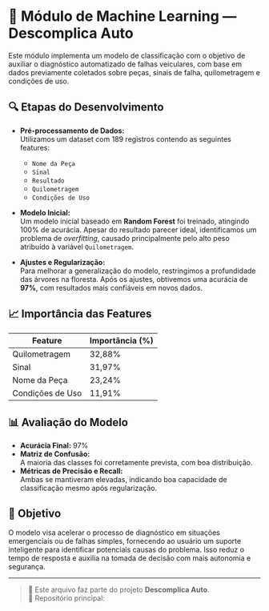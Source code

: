 # 🤖 Módulo de Machine Learning — Descomplica Auto

Este módulo implementa um modelo de classificação com o objetivo de auxiliar o diagnóstico automatizado de falhas veiculares, com base em dados previamente coletados sobre peças, sinais de falha, quilometragem e condições de uso.

## 🔍 Etapas do Desenvolvimento

- **Pré-processamento de Dados:**  
  Utilizamos um dataset com 189 registros contendo as seguintes features:
  - `Nome da Peça`
  - `Sinal`
  - `Resultado`
  - `Quilometragem`
  - `Condições de Uso`

- **Modelo Inicial:**  
  Um modelo inicial baseado em **Random Forest** foi treinado, atingindo 100% de acurácia. Apesar do resultado parecer ideal, identificamos um problema de *overfitting*, causado principalmente pelo alto peso atribuído à variável `Quilometragem`.

- **Ajustes e Regularização:**  
  Para melhorar a generalização do modelo, restringimos a profundidade das árvores na floresta. Após os ajustes, obtivemos uma acurácia de **97%**, com resultados mais confiáveis em novos dados.

## 📈 Importância das Features

| Feature           | Importância (%) |
|-------------------|------------------|
| Quilometragem     | 32,88%           |
| Sinal             | 31,97%           |
| Nome da Peça      | 23,24%           |
| Condições de Uso  | 11,91%           |

## 📊 Avaliação do Modelo

- **Acurácia Final:** 97%
- **Matriz de Confusão:**  
  A maioria das classes foi corretamente prevista, com boa distribuição.
- **Métricas de Precisão e Recall:**  
  Ambas se mantiveram elevadas, indicando boa capacidade de classificação mesmo após regularização.

## 🎯 Objetivo

O modelo visa acelerar o processo de diagnóstico em situações emergenciais ou de falhas simples, fornecendo ao usuário um suporte inteligente para identificar potenciais causas do problema. Isso reduz o tempo de resposta e auxilia na tomada de decisão com mais autonomia e segurança.

---

> 📁 Este arquivo faz parte do projeto **Descomplica Auto**.  
> 🔗 Repositório principal: [](#)
